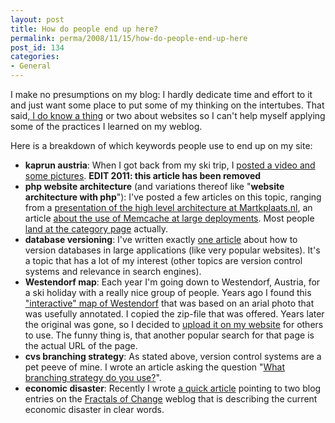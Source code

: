 ```yaml
---
layout: post
title: How do people end up here?
permalink: perma/2008/11/15/how-do-people-end-up-here
post_id: 134
categories: 
- General
---
```


I make no presumptions on my blog: I hardly dedicate time and effort to it and just want some place to put some of my thinking on the intertubes. That said,<a href="http://www.linkedin.com/pub/dir/jilles/oldenbeuving"> I do know a thing</a> or two about websites so I can't help myself applying some of the practices I learned on my weblog.

Here is a breakdown of which keywords people use to end up on my site:

* **kaprun austria**: When I got back from my ski trip, I <a
  href="javascript:;">posted
  a video and some pictures</a>. **EDIT 2011: this article has been removed**
* **php website architecture**  (and variations thereof like "**website
  architecture with php**"):  I've posted a few articles on this topic, ranging
  from a <a
  href="{{site.baseurl}}/perma/2008/04/28/pfcongrez_marktplaats_architecture/
  ">presentation of the high level architecture at Martkplaats.nl</a>, an
  article <a
  href="{{site.baseurl}}/perma/2007/05/29/memcached-discussions-bloglines-facebook/">about
  the use of Memcache at large deployments</a>. Most people <a
  href="{{site.baseurl}}/categories/Website%20architecture/">land at the
  category page</a> actually.
* **database versioning**: I've written exactly <a
  href="{{site.baseurl}}/perma/2003/10/17/database-versioning-techniques/">one
  article</a> about how to version databases in large applications (like very
  popular websites). It's a topic that has a lot of my interest (other topics
  are version control systems and relevance in search engines).
* **Westendorf map**: Each year I'm going down to Westendorf, Austria, for a
  ski holiday with a really nice group of people. Years ago I found this <a
  href="{{site.baseurl}}/wp-content/westendorf-map/">"interactive" map of
  Westendorf</a> that was based on an arial photo that was usefully annotated.
  I copied the zip-file that was offered. Years later the original was gone, so
  I decided to <a href="{{site.baseurl}}/wp-content/westendorf-map/">upload it
  on my website</a> for others to use. The funny thing is, that another popular
  search for that page is the actual URL of the page.
* **cvs branching strategy**: As stated above, version control systems are a
  pet peeve of mine. I wrote an article asking the question "<a
  href="{{site.baseurl}}/perma/2004/10/06/what-branching-strategy-do-you-use/">What
  branching strategy do you use?</a>". 
* **economic disaster**: Recently I wrote <a
  href="{{site.baseurl}}/perma/2008/11/08/economic-disaster-seriously/">a quick
  article</a> pointing to two blog entries on the <a
  href="http://blog.tomevslin.com/">Fractals of Change</a> weblog that is
  describing the current economic disaster in clear words.






